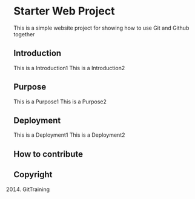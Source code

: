 # Starter Web Project

This is a simple website project for
showing how to use Git and Github together

## Introduction
This is a Introduction1
This is a Introduction2

## Purpose
This is a Purpose1
This is a Purpose2


## Deployment
This is a Deployment1
This is a Deployment2

## How to contribute


## Copyright

2014. GitTraining